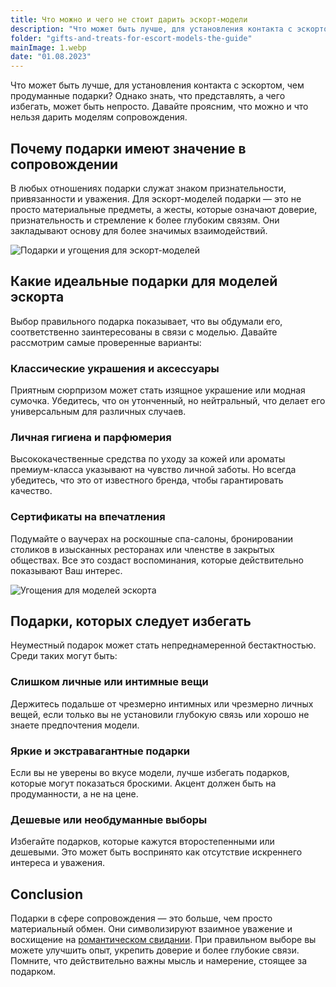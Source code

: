```yaml
---
title: Что можно и чего не стоит дарить эскорт-модели
description: "Что может быть лучше, для установления контакта с эскортом, чем продуманные подарки? Однако знать, что представлять, а чего избегать, может быть непросто. Давайте проясним, что можно и что нельзя дарить моделям сопровождения."
folder: "gifts-and-treats-for-escort-models-the-guide"
mainImage: 1.webp
date: "01.08.2023"
---
```


Что может быть лучше, для установления контакта с эскортом, чем продуманные подарки? Однако знать, что представлять, а чего избегать, может быть непросто. Давайте проясним, что можно и что нельзя дарить моделям сопровождения.
## Почему подарки имеют значение в сопровождении
В любых отношениях подарки служат знаком признательности, привязанности и уважения.
Для эскорт-моделей подарки — это не просто материальные предметы, а жесты, которые означают доверие, признательность и стремление к более глубоким связям. Они закладывают основу для более значимых взаимодействий.

![Подарки и угощения для эскорт-моделей](/assets/img/media/gifts-and-treats-for-escort-models-the-guide/2.webp "Подарки для эскорт-моделей")

## Какие идеальные подарки для моделей эскорта
Выбор правильного подарка показывает, что вы обдумали его, соответственно заинтересованы в связи с моделью. Давайте рассмотрим самые проверенные варианты:
### Классические украшения и аксессуары
Приятным сюрпризом может стать изящное украшение или модная сумочка. Убедитесь, что он утонченный, но нейтральный, что делает его универсальным для различных случаев.
### Личная гигиена и парфюмерия
Высококачественные средства по уходу за кожей или ароматы премиум-класса указывают на чувство личной заботы. Но всегда убедитесь, что это от известного бренда, чтобы гарантировать качество.
### Сертификаты на впечатления
Подумайте о ваучерах на роскошные спа-салоны, бронировании столиков в изысканных ресторанах или членстве в закрытых обществах. Все это создаст воспоминания, которые действительно показывают Ваш интерес.

![Угощения для моделей эскорта](/assets/img/media/gifts-and-treats-for-escort-models-the-guide/3.webp "Подарки для эскорта")

## Подарки, которых следует избегать
Неуместный подарок может стать непреднамеренной бестактностью. Среди таких могут быть:
### Слишком личные или интимные вещи
Держитесь подальше от чрезмерно интимных или чрезмерно личных вещей, если только вы не установили глубокую связь или хорошо не знаете предпочтения модели.
### Яркие и экстравагантные подарки
Если вы не уверены во вкусе модели, лучше избегать подарков, которые могут показаться броскими. Акцент должен быть на продуманности, а не на цене.
### Дешевые или необдуманные выборы
Избегайте подарков, которые кажутся второстепенными или дешевыми. Это может быть воспринято как отсутствие искреннего интереса и уважения.

## Conclusion
Подарки в сфере сопровождения — это больше, чем просто материальный обмен. Они символизируют взаимное уважение и восхищение на <a href="https://mgtimes.ae/ru/services/romantic-escort-meetings" class="menu__link" data-v-f81b9fa1="">романтическом свидании</a>. При правильном выборе вы можете улучшить опыт, укрепить доверие и более глубокие связи. Помните, что действительно важны мысль и намерение, стоящее за подарком.